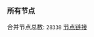 ### 所有节点
合并节点总数: `28338`
[节点链接](https://github.com/qjlxg/586/raw/refs/heads/master/sub/sub_merge_base64.txt)


